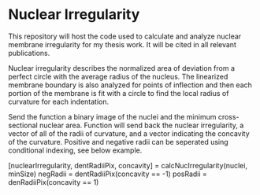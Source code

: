 # Nuclear Irregularity

This repository will host the code used to calculate and analyze nuclear membrane irregularity for my thesis work. It will be cited in all relevant publications. 

Nuclear irregularity describes the normalized area of deviation from a perfect circle with the average radius of the nucleus. The linearized membrane boundary is also analyzed for points of inflection and then each portion of the membrane is fit with a circle to find the local radius of curvature for each indentation. 

Send the function a binary image of the nuclei and the minimum cross-sectional nuclear area. Function will send back the nuclear irregularity, a vector of all of the radii of curvature, and a vector indicating the concavity of the curvature. Positive and negative radii can be seperated using conditional indexing, see below example. 

[nuclearIrregularity, dentRadiiPix, concavity] = calcNucIrregularity(nuclei, minSize)
negRadii = dentRadiiPix(concavity == -1)
posRadii = denRadiiPix(concavity == 1)

